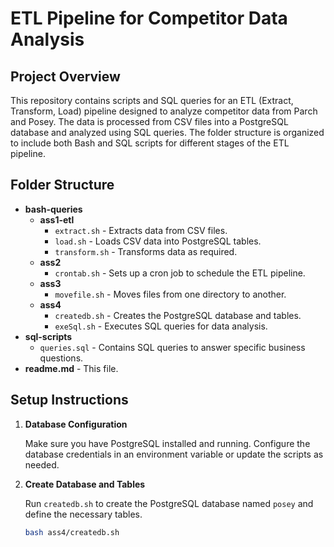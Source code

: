 # ETL Pipeline for Competitor Data Analysis

## Project Overview

This repository contains scripts and SQL queries for an ETL (Extract, Transform, Load) pipeline designed to analyze competitor data from Parch and Posey. The data is processed from CSV files into a PostgreSQL database and analyzed using SQL queries. The folder structure is organized to include both Bash and SQL scripts for different stages of the ETL pipeline.

## Folder Structure

- **bash-queries**
  - **ass1-etl**
    - `extract.sh` - Extracts data from CSV files.
    - `load.sh` - Loads CSV data into PostgreSQL tables.
    - `transform.sh` - Transforms data as required.
  - **ass2**
    - `crontab.sh` - Sets up a cron job to schedule the ETL pipeline.
  - **ass3**
    - `movefile.sh` - Moves files from one directory to another.
  - **ass4**
    - `createdb.sh` - Creates the PostgreSQL database and tables.
    - `exeSql.sh` - Executes SQL queries for data analysis.
- **sql-scripts**
  - `queries.sql` - Contains SQL queries to answer specific business questions.
- **readme.md** - This file.

## Setup Instructions

1. **Database Configuration**

   Make sure you have PostgreSQL installed and running. Configure the database credentials in an environment variable or update the scripts as needed.

2. **Create Database and Tables**

   Run `createdb.sh` to create the PostgreSQL database named `posey` and define the necessary tables.

   ```bash
   bash ass4/createdb.sh

